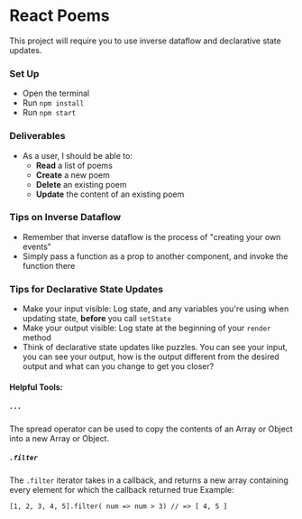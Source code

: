 # React Poems

This project will require you to use inverse dataflow and declarative state updates.

### Set Up 
* Open the terminal
* Run `npm install`
* Run `npm start`

### Deliverables
* As a user, I should be able to:
    * **Read** a list of poems
    * **Create** a new poem
    * **Delete** an existing poem
    * **Update** the content of an existing poem
    
### Tips on Inverse Dataflow
* Remember that inverse dataflow is the process of "creating your own events"
* Simply pass a function as a prop to another component, and invoke the function there

### Tips for Declarative State Updates
* Make your input visible: Log state, and any variables you're using when updating state, **before** you call `setState`
* Make your output visible: Log state at the beginning of your `render` method
* Think of declarative state updates like puzzles. You can see your input, you can see your output, how is the output different from the desired output and what can you change to get you closer?

#### Helpful Tools:

##### `...`
The spread operator can be used to copy the contents of an Array or Object into a new Array or Object.

##### `.filter` 
The `.filter` iterator takes in a callback, and returns a new array containing every element for which the callback returned true
Example:
```
[1, 2, 3, 4, 5].filter( num => num > 3) // => [ 4, 5 ]
```

##### 
